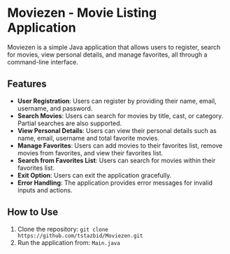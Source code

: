 # Moviezen - Movie Listing Application

Moviezen is a simple Java application that allows users to register, search for movies, view personal details, and manage favorites, all through a command-line interface.

## Features

- **User Registration**: Users can register by providing their name, email, username, and password.
- **Search Movies**: Users can search for movies by title, cast, or category. Partial searches are also supported.
- **View Personal Details**: Users can view their personal details such as name, email, username and total favorite movies.
- **Manage Favorites**: Users can add movies to their favorites list, remove movies from favorites, and view their favorites list.
- **Search from Favorites List**: Users can search for movies within their favorites list.
- **Exit Option**: Users can exit the application gracefully.
- **Error Handling**: The application provides error messages for invalid inputs and actions.

## How to Use

1. Clone the repository: `git clone https://github.com/tstazbid/Moviezen.git`
2. Run the application from: `Main.java`
